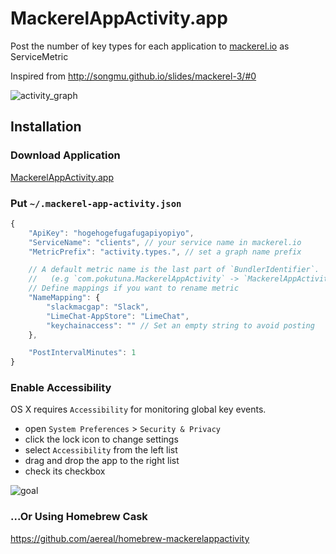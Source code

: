 MackerelAppActivity.app
===

Post the number of key types for each application to [mackerel.io](https://mackerel.io/) as ServiceMetric

Inspired from http://songmu.github.io/slides/mackerel-3/#0

![activity_graph](https://raw.githubusercontent.com/pokutuna/MackerelAppActivity.app/master/resources/activity_graph.png)


## Installation

### Download Application

[MackerelAppActivity.app](https://github.com/pokutuna/MackerelAppActivity.app/raw/master/releases/MackerelAppActivity-1.2.app.zip)

### Put `~/.mackerel-app-activity.json`

```js
{
    "ApiKey": "hogehogefugafugapiyopiyo",
    "ServiceName": "clients", // your service name in mackerel.io
    "MetricPrefix": "activity.types.", // set a graph name prefix

    // A default metric name is the last part of `BundlerIdentifier`.
    //   (e.g `com.pokutuna.MackerelAppActivity` -> `MackerelAppActivity`)
    // Define mappings if you want to rename metric
    "NameMapping": {
        "slackmacgap": "Slack",
        "LimeChat-AppStore": "LimeChat",
        "keychainaccess": "" // Set an empty string to avoid posting
    },

    "PostIntervalMinutes": 1
}
```

### Enable Accessibility

OS X requires `Accessibility` for monitoring global key events.

- open `System Preferences` > `Security & Privacy`
- click the lock icon to change settings
- select `Accessibility` from the left list
- drag and drop the app to the right list
- check its checkbox

![goal](https://raw.githubusercontent.com/pokutuna/MackerelAppActivity.app/master/resources/accessibility.png)


### ...Or Using Homebrew Cask

https://github.com/aereal/homebrew-mackerelappactivity
